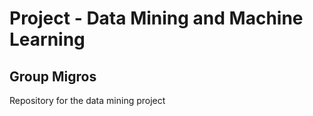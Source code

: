 # Project - Data Mining and Machine Learning
## Group Migros

Repository for the data mining project
